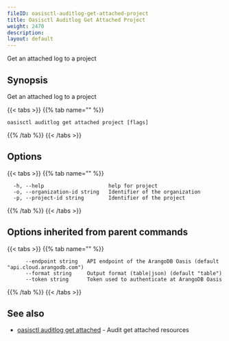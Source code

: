 ```yaml
---
fileID: oasisctl-auditlog-get-attached-project
title: Oasisctl Auditlog Get Attached Project
weight: 2470
description: 
layout: default
---
```

Get an attached log to a project

## Synopsis

Get an attached log to a project

{{< tabs >}}
{{% tab name="" %}}
```
oasisctl auditlog get attached project [flags]
```
{{% /tab %}}
{{< /tabs >}}

## Options

{{< tabs >}}
{{% tab name="" %}}
```
  -h, --help                     help for project
  -o, --organization-id string   Identifier of the organization
  -p, --project-id string        Identifier of the project
```
{{% /tab %}}
{{< /tabs >}}

## Options inherited from parent commands

{{< tabs >}}
{{% tab name="" %}}
```
      --endpoint string   API endpoint of the ArangoDB Oasis (default "api.cloud.arangodb.com")
      --format string     Output format (table|json) (default "table")
      --token string      Token used to authenticate at ArangoDB Oasis
```
{{% /tab %}}
{{< /tabs >}}

## See also

* [oasisctl auditlog get attached](oasisctl-auditlog-get-attached)	 - Audit get attached resources

